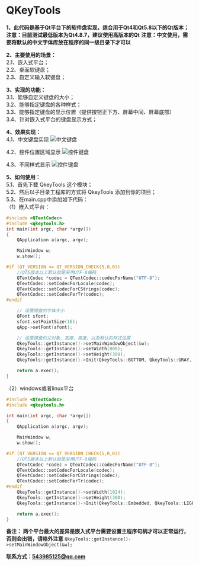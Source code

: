 # **QKeyTools**

**1、此代码是基于Qt平台下的软件盘实现，适合用于Qt4和Qt5.8以下的Qt版本；**
**注意：目前测试最低版本为Qt4.8.7，建议使用高版本的Qt**
**注意：中文使用，需要将默认的中文字体库放在程序的同一级目录下才可以**

**2、主要使用的场景：**<br>
  2.1、嵌入式平台；<br>
  2.2、桌面软键盘；<br>
  2.3、自定义输入软键盘；<br>

**3、实现的功能：**<br>
   3.1、能够自定义键盘的大小；<br>
   3.2、能够指定键盘的各种样式；<br>
   3.3、能够指定键盘的显示位置（提供按钮正下方、屏幕中间、屏幕底部）<br>
   3.4、针对嵌入式平台的键盘显示方式；<br>
  
**4、效果实现：**<br>
4.1、中文键盘实现
![中文键盘](https://github.com/wodelover/QKeyTools/blob/master/chinese.png)<br>
  
4.2、控件位置区域显示
![控件键盘](https://github.com/wodelover/QKeyTools/blob/master/control.png)<br>
  
4.3、不同样式显示
![控件键盘](https://github.com/wodelover/QKeyTools/blob/master/style1.png)<br>

**5、如何使用：**<br>
5.1、首先下载 QkeyTools 这个模块；<br>
5.2、然后以子目录工程库的方式将 QkeyTools 添加到你的项目；<br>
5.3、在main.cpp中添加如下代码：<br>
（1）嵌入式平台：<br>
```c++
#include <QTextCodec>
#include <qkeytools.h>
int main(int argc, char *argv[])
{
    QApplication a(argc, argv);

    MainWindow w;
    w.show();

#if (QT_VERSION <= QT_VERSION_CHECK(5,0,0))
    //QT5版本以上默认就是采用UTF-8编码
    QTextCodec *codec = QTextCodec::codecForName("UTF-8");
    QTextCodec::setCodecForLocale(codec);
    QTextCodec::setCodecForCStrings(codec);
    QTextCodec::setCodecForTr(codec);
#endif

    // 设置键盘的字体大小
    QFont sfont;
    sfont.setPointSize(16);
    qApp->setFont(sfont);

    // 设置键盘的父对象、宽度、高度、以及默认的样式设置
    QkeyTools::getInstance()->setMainWindowObject(&w);
    QkeyTools::getInstance()->setWidth(800);
    QkeyTools::getInstance()->setHeight(300);
    QkeyTools::getInstance()->Init(QkeyTools::BOTTOM, QkeyTools::GRAY, 10, 10);

    return a.exec();
}
```
（2）windows或者linux平台<br>
```c++
#include <QTextCodec>
#include <qkeytools.h>

int main(int argc, char *argv[])
{
    QApplication a(argc, argv);

    MainWindow w;
    w.show();

#if (QT_VERSION <= QT_VERSION_CHECK(5,0,0))
    //QT5版本以上默认就是采用UTF-8编码
    QTextCodec *codec = QTextCodec::codecForName("UTF-8");
    QTextCodec::setCodecForLocale(codec);
    QTextCodec::setCodecForCStrings(codec);
    QTextCodec::setCodecForTr(codec);
#endif
    QkeyTools::getInstance()->setWidth(1024);
    QkeyTools::getInstance()->setHeight(300);
    QkeyTools::getInstance()->Init(QkeyTools::Embedded, QkeyTools::LIGHTYELLOW, 20, 20);

    return a.exec();
}
```
**备注： 两个平台最大的差异是嵌入式平台需要设置主程序句柄才可以正常运行，否则会出错，请格外注意**
```QkeyTools::getInstance()->setMainWindowObject(&w);```

**联系方式：543985125@qq.com**

